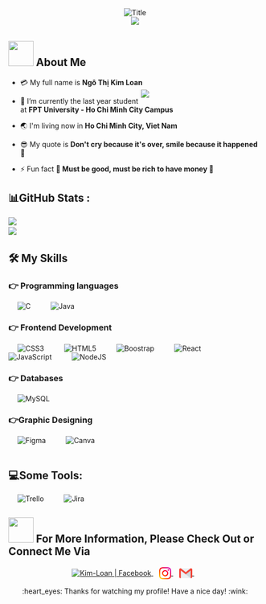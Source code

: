 <div align="center">
  <img src="https://readme-typing-svg.herokuapp.com?font=Architects+Daughter&color=%23F24E1E&size=50&center=true&vCenter=true&height=60&width=600&lines=Heyyy!+I'm+Kim+Loan+%3C3;Kimnnoan+is+me!!!;Welcome+to+my+profile!" alt="Title"></img>
</div>
<div id="header" align="center">
  <img src="https://miro.medium.com/max/1400/1*qdAW1TjCN57h1lbuuzvchg.gif" width="120"/>
</div>

 ## <img src="https://raw.githubusercontent.com/nixin72/nixin72/master/wave.gif" width="50px" height="50px"></img> About Me
 
- 💳 My full name is **Ngô Thị Kim Loan**</h1><img src="https://media.tenor.com/2co4feAipsYAAAAM/hasbulla-hasbik.gif" width="240px" align="right"/>
- 🏫 I’m currently the last year student at **FPT University - Ho Chi Minh City Campus**

- 🌏 I'm living now in **Ho Chi Minh City, Viet Nam**

- 😎 My quote is **Don't cry because it's over, smile because it happened 💓**

- ⚡ Fun fact **👏 Must be good, must be rich to have money 👏**


## 📊GitHub Stats :
![](https://github-readme-stats.vercel.app/api?username=hiNoann&theme=radical&hide_border=false&include_all_commits=true&count_private=true)<br/>
![](https://github-readme-stats.vercel.app/api/top-langs/?username=hiNoann&theme=radical&hide_border=false&include_all_commits=true&count_private=true&layout=compact)

## 🛠️ My Skills

### 👉 Programming languages
  &emsp;
  ![C](https://img.shields.io/badge/c-%2300599C.svg?&logo=c&logoColor=white)
  &emsp; 
  &emsp; 
  ![Java](https://img.shields.io/badge/java-%23ED8B00.svg?&logo=java&logoColor=white) 
  &emsp;

### 👉 Frontend Development
  &emsp; 
  ![CSS3](https://img.shields.io/badge/css3-%231572B6.svg?&logo=css3&logoColor=white)
  &emsp;
  &emsp;
  ![HTML5](https://img.shields.io/badge/html5-%23E34F26.svg?&logo=html5&logoColor=white)
  &emsp;
  &emsp;
  ![Boostrap](https://img.shields.io/badge/Bootstrap-%23563D7C.svg?&logo=bootstrap&logoColor=white) 
  &emsp;
  &emsp;
  ![React](https://img.shields.io/badge/react-%2320232a.svg?&logo=react&logoColor=%2361DAFB)                                                                 &emsp;
  &emsp;
  ![JavaScript](https://img.shields.io/badge/javascript-%23323330.svg?&logo=javascript&logoColor=%23F7DF1E)
  &emsp; 
  &emsp;
  ![NodeJS](https://img.shields.io/badge/node.js-6DA55F?&logo=node.js&logoColor=white) 
  &emsp;

### 👉 Databases 
  &emsp;
  ![MySQL](https://img.shields.io/badge/mysql-%2300f.svg?&logo=mysql&logoColor=white) 
  &emsp; 
  
### 👉Graphic Designing 
  &emsp;
  ![Figma](https://img.shields.io/badge/figma-%23F24E1E.svg?&logo=figma&logoColor=white)
  &emsp;
  &emsp;
  ![Canva](https://img.shields.io/badge/Canva-%2300C4CC.svg?&logo=Canva&logoColor=white) 	 
  &emsp;
  
## 💻Some Tools:
  &emsp;
  ![Trello](https://img.shields.io/badge/Trello-%23026AA7.svg?&logo=Trello&logoColor=white)
  &emsp;
  &emsp;
  ![Jira](https://img.shields.io/badge/jira-%230A0FFF.svg?&logo=jira&logoColor=white)
  &emsp;
 
## <img src='https://raw.githubusercontent.com/ShahriarShafin/ShahriarShafin/main/Assets/handshake.gif' width="50px" height="50px"> For More Information, Please Check Out or Connect Me Via
<p align="center">
  <a href="https://www.facebook.com/kimlloan146/" target="_blank">
      <img align="center" alt="Kim-Loan | Facebook" width="24px" src="https://upload.wikimedia.org/wikipedia/en/thumb/0/04/Facebook_f_logo_%282021%29.svg/100px-Facebook_f_logo_%282021%29.svg.png" />
  </a> &nbsp;&nbsp;
  
  <a href="https://www.instagram.com/kimnnoan/" target="_blank">
    <img align="center" alt="Kim-Loan | Instagram" width="24px" src="https://github.com/SatYu26/SatYu26/blob/master/Assets/Instagram.svg" />
  </a> &nbsp;&nbsp;

  <a href="mailto:kimlloan146@gmail.com" >
    <img align="center" alt="Kim-Loan | Gmail" width="26px" src="https://github.com/SatYu26/SatYu26/blob/master/Assets/Gmail.svg" />
  </a> &nbsp;&nbsp;
  
<div align="center">
  :heart_eyes: Thanks for watching my profile! Have a nice day! :wink: <br/>
 
</div>

